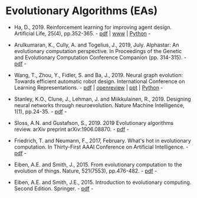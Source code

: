 # Evolutionary Algorithms (EAs)

* Ha, D., 2019. Reinforcement learning for improving agent design. Artificial Life, 25(4), pp.352-365. - [pdf](https://www.mitpressjournals.org/doi/pdf/10.1162/artl_a_00301) | [www](https://designrl.github.io) | [Python](https://github.com/hardmaru/astool) -

* Arulkumaran, K., Cully, A. and Togelius, J., 2019, July. Alphastar: An evolutionary computation perspective. In Proceedings of the Genetic and Evolutionary Computation Conference Companion (pp. 314-315). - [pdf](https://dl.acm.org/doi/abs/10.1145/3319619.3321894) -

* Wang, T., Zhou, Y., Fidler, S. and Ba, J., 2019. Neural graph evolution: Towards efficient automatic robot design. International Conference on Learning Representations. - [pdf](https://arxiv.org/pdf/1906.05370.pdf) | [openreview](https://openreview.net/forum?id=BkgWHnR5tm) | [ppt](http://www.cs.toronto.edu/~henryzhou/NGE_website/) | [Python](https://github.com/WilsonWangTHU/neural_graph_evolution) -

* Stanley, K.O., Clune, J., Lehman, J. and Miikkulainen, R., 2019. Designing neural networks through neuroevolution. Nature Machine Intelligence, 1(1), pp.24-35. - [pdf](https://www.nature.com/articles/s42256-018-0006-z) -

* Sloss, A.N. and Gustafson, S., 2019. 2019 Evolutionary algorithms review. arXiv preprint arXiv:1906.08870. - [pdf](https://arxiv.org/pdf/1906.08870.pdf) -

* Friedrich, T. and Neumann, F., 2017, February. What's hot in evolutionary computation. In Thirty-First AAAI Conference on Artificial Intelligence. - [pdf](https://aaai.org/ocs/index.php/AAAI/AAAI17/paper/view/14809/14019) - 

* Eiben, A.E. and Smith, J., 2015. From evolutionary computation to the evolution of things. Nature, 521(7553), pp.476-482. - [pdf](https://www.nature.com/articles/nature14544) -

* Eiben, A.E. and Smith, J.E., 2015. Introduction to evolutionary computing. Second Edition. Springer. - [pdf](https://link.springer.com/book/10.1007/978-3-662-44874-8) -

